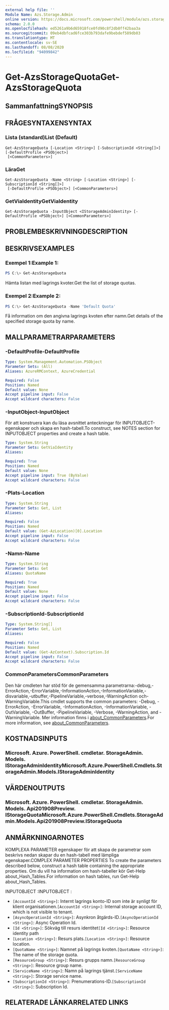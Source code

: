 ```yaml
---
external help file: ''
Module Name: Azs.Storage.Admin
online version: https://docs.microsoft.com/powershell/module/azs.storage.admin/get-azsstoragequota
schema: 2.0.0
ms.openlocfilehash: ed5261a9b6d65918fce0fd90c8f2db0ff42baa3a
ms.sourcegitcommit: 09eb4dbfcad6fce303b793dafe9bebdef589db03
ms.translationtype: MT
ms.contentlocale: sv-SE
ms.lasthandoff: 08/08/2020
ms.locfileid: "94099842"
---
```

# <span data-ttu-id="b91f9-101">Get-AzsStorageQuota</span><span class="sxs-lookup"><span data-stu-id="b91f9-101">Get-AzsStorageQuota</span></span>

## <span data-ttu-id="b91f9-102">Sammanfattning</span><span class="sxs-lookup"><span data-stu-id="b91f9-102">SYNOPSIS</span></span>


## <span data-ttu-id="b91f9-103">FRÅGESYNTAXEN</span><span class="sxs-lookup"><span data-stu-id="b91f9-103">SYNTAX</span></span>

### <span data-ttu-id="b91f9-104">Lista (standard)</span><span class="sxs-lookup"><span data-stu-id="b91f9-104">List (Default)</span></span>
```
Get-AzsStorageQuota [-Location <String>] [-SubscriptionId <String[]>] [-DefaultProfile <PSObject>]
 [<CommonParameters>]
```

### <span data-ttu-id="b91f9-105">Lära</span><span class="sxs-lookup"><span data-stu-id="b91f9-105">Get</span></span>
```
Get-AzsStorageQuota -Name <String> [-Location <String>] [-SubscriptionId <String[]>]
 [-DefaultProfile <PSObject>] [<CommonParameters>]
```

### <span data-ttu-id="b91f9-106">GetViaIdentity</span><span class="sxs-lookup"><span data-stu-id="b91f9-106">GetViaIdentity</span></span>
```
Get-AzsStorageQuota -InputObject <IStorageAdminIdentity> [-DefaultProfile <PSObject>] [<CommonParameters>]
```

## <span data-ttu-id="b91f9-107">PROBLEMBESKRIVNING</span><span class="sxs-lookup"><span data-stu-id="b91f9-107">DESCRIPTION</span></span>


## <span data-ttu-id="b91f9-108">BESKRIVS</span><span class="sxs-lookup"><span data-stu-id="b91f9-108">EXAMPLES</span></span>

### <span data-ttu-id="b91f9-109">Exempel 1:</span><span class="sxs-lookup"><span data-stu-id="b91f9-109">Example 1:</span></span>
```powershell
PS C:\> Get-AzsStorageQuota
```

<span data-ttu-id="b91f9-110">Hämta listan med lagrings kvoter.</span><span class="sxs-lookup"><span data-stu-id="b91f9-110">Get the list of storage quotas.</span></span>

### <span data-ttu-id="b91f9-111">Exempel 2:</span><span class="sxs-lookup"><span data-stu-id="b91f9-111">Example 2:</span></span>
```powershell
PS C:\> Get-AzsStorageQuota -Name 'Default Quota'
```

<span data-ttu-id="b91f9-112">Få information om den angivna lagrings kvoten efter namn.</span><span class="sxs-lookup"><span data-stu-id="b91f9-112">Get details of the specified storage quota by name.</span></span>

## <span data-ttu-id="b91f9-113">MALLPARAMETRAR</span><span class="sxs-lookup"><span data-stu-id="b91f9-113">PARAMETERS</span></span>

### <span data-ttu-id="b91f9-114">-DefaultProfile</span><span class="sxs-lookup"><span data-stu-id="b91f9-114">-DefaultProfile</span></span>


```yaml
Type: System.Management.Automation.PSObject
Parameter Sets: (All)
Aliases: AzureRMContext, AzureCredential

Required: False
Position: Named
Default value: None
Accept pipeline input: False
Accept wildcard characters: False

```

### <span data-ttu-id="b91f9-115">-InputObject</span><span class="sxs-lookup"><span data-stu-id="b91f9-115">-InputObject</span></span>
<span data-ttu-id="b91f9-116">För att konstruera kan du läsa avsnittet anteckningar för INPUTOBJECT-egenskaper och skapa en hash-tabell.</span><span class="sxs-lookup"><span data-stu-id="b91f9-116">To construct, see NOTES section for INPUTOBJECT properties and create a hash table.</span></span>

```yaml
Type: System.String
Parameter Sets: GetViaIdentity
Aliases:

Required: True
Position: Named
Default value: None
Accept pipeline input: True (ByValue)
Accept wildcard characters: False

```

### <span data-ttu-id="b91f9-117">-Plats</span><span class="sxs-lookup"><span data-stu-id="b91f9-117">-Location</span></span>


```yaml
Type: System.String
Parameter Sets: Get, List
Aliases:

Required: False
Position: Named
Default value: (Get-AzLocation)[0].Location
Accept pipeline input: False
Accept wildcard characters: False

```

### <span data-ttu-id="b91f9-118">-Namn</span><span class="sxs-lookup"><span data-stu-id="b91f9-118">-Name</span></span>


```yaml
Type: System.String
Parameter Sets: Get
Aliases: QuotaName

Required: True
Position: Named
Default value: None
Accept pipeline input: False
Accept wildcard characters: False

```

### <span data-ttu-id="b91f9-119">-SubscriptionId</span><span class="sxs-lookup"><span data-stu-id="b91f9-119">-SubscriptionId</span></span>


```yaml
Type: System.String[]
Parameter Sets: Get, List
Aliases:

Required: False
Position: Named
Default value: (Get-AzContext).Subscription.Id
Accept pipeline input: False
Accept wildcard characters: False

```

### <span data-ttu-id="b91f9-120">CommonParameters</span><span class="sxs-lookup"><span data-stu-id="b91f9-120">CommonParameters</span></span>
<span data-ttu-id="b91f9-121">Den här cmdleten har stöd för de gemensamma parametrarna:-debug,-ErrorAction,-ErrorVariable,-InformationAction,-InformationVariable,-disvariable,-utbuffer,-PipelineVariable,-verbose,-WarningAction och-WarningVariable.</span><span class="sxs-lookup"><span data-stu-id="b91f9-121">This cmdlet supports the common parameters: -Debug, -ErrorAction, -ErrorVariable, -InformationAction, -InformationVariable, -OutVariable, -OutBuffer, -PipelineVariable, -Verbose, -WarningAction, and -WarningVariable.</span></span> <span data-ttu-id="b91f9-122">Mer information finns i [about_CommonParameters](http://go.microsoft.com/fwlink/?LinkID=113216).</span><span class="sxs-lookup"><span data-stu-id="b91f9-122">For more information, see [about_CommonParameters](http://go.microsoft.com/fwlink/?LinkID=113216).</span></span>

## <span data-ttu-id="b91f9-123">KOSTNADS</span><span class="sxs-lookup"><span data-stu-id="b91f9-123">INPUTS</span></span>

### <span data-ttu-id="b91f9-124">Microsoft. Azure. PowerShell. cmdletar. StorageAdmin. Models. IStorageAdminIdentity</span><span class="sxs-lookup"><span data-stu-id="b91f9-124">Microsoft.Azure.PowerShell.Cmdlets.StorageAdmin.Models.IStorageAdminIdentity</span></span>

## <span data-ttu-id="b91f9-125">VÄRDEN</span><span class="sxs-lookup"><span data-stu-id="b91f9-125">OUTPUTS</span></span>

### <span data-ttu-id="b91f9-126">Microsoft. Azure. PowerShell. cmdletar. StorageAdmin. Models. Api201908Preview. IStorageQuota</span><span class="sxs-lookup"><span data-stu-id="b91f9-126">Microsoft.Azure.PowerShell.Cmdlets.StorageAdmin.Models.Api201908Preview.IStorageQuota</span></span>



## <span data-ttu-id="b91f9-127">ANMÄRKNINGAR</span><span class="sxs-lookup"><span data-stu-id="b91f9-127">NOTES</span></span>

<span data-ttu-id="b91f9-128">KOMPLEXA PARAMETER egenskaper för att skapa de parametrar som beskrivs nedan skapar du en hash-tabell med lämpliga egenskaper.</span><span class="sxs-lookup"><span data-stu-id="b91f9-128">COMPLEX PARAMETER PROPERTIES To create the parameters described below, construct a hash table containing the appropriate properties.</span></span> <span data-ttu-id="b91f9-129">Om du vill ha information om hash-tabeller kör Get-Help about_Hash_Tables.</span><span class="sxs-lookup"><span data-stu-id="b91f9-129">For information on hash tables, run Get-Help about_Hash_Tables.</span></span>

<span data-ttu-id="b91f9-130">INPUTOBJECT <IStorageAdminIdentity> :</span><span class="sxs-lookup"><span data-stu-id="b91f9-130">INPUTOBJECT <IStorageAdminIdentity>:</span></span> 
  - <span data-ttu-id="b91f9-131">`[AccountId <String>]`: Internt lagrings konto-ID som inte är synligt för klient organisationen.</span><span class="sxs-lookup"><span data-stu-id="b91f9-131">`[AccountId <String>]`: Internal storage account ID, which is not visible to tenant.</span></span>
  - <span data-ttu-id="b91f9-132">`[AsyncOperationId <String>]`: Asynkron åtgärds-ID.</span><span class="sxs-lookup"><span data-stu-id="b91f9-132">`[AsyncOperationId <String>]`: Async Operation Id.</span></span>
  - <span data-ttu-id="b91f9-133">`[Id <String>]`: Sökväg till resurs identitet</span><span class="sxs-lookup"><span data-stu-id="b91f9-133">`[Id <String>]`: Resource identity path</span></span>
  - <span data-ttu-id="b91f9-134">`[Location <String>]`: Resurs plats.</span><span class="sxs-lookup"><span data-stu-id="b91f9-134">`[Location <String>]`: Resource location.</span></span>
  - <span data-ttu-id="b91f9-135">`[QuotaName <String>]`: Namnet på lagrings kvoten.</span><span class="sxs-lookup"><span data-stu-id="b91f9-135">`[QuotaName <String>]`: The name of the storage quota.</span></span>
  - <span data-ttu-id="b91f9-136">`[ResourceGroup <String>]`: Resurs grupps namn.</span><span class="sxs-lookup"><span data-stu-id="b91f9-136">`[ResourceGroup <String>]`: Resource group name.</span></span>
  - <span data-ttu-id="b91f9-137">`[ServiceName <String>]`: Namn på lagrings tjänst.</span><span class="sxs-lookup"><span data-stu-id="b91f9-137">`[ServiceName <String>]`: Storage service name.</span></span>
  - <span data-ttu-id="b91f9-138">`[SubscriptionId <String>]`: Prenumerations-ID.</span><span class="sxs-lookup"><span data-stu-id="b91f9-138">`[SubscriptionId <String>]`: Subscription Id.</span></span>

## <span data-ttu-id="b91f9-139">RELATERADE LÄNKAR</span><span class="sxs-lookup"><span data-stu-id="b91f9-139">RELATED LINKS</span></span>

